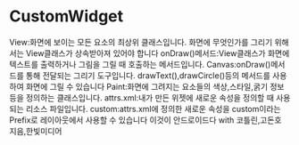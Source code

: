 # CustomWidget
View:화면에 보이는 모든 요소의 최상위 클래스입니다. 화면에 무엇인가를 그리기 위해서는 View클래스가 상속받아져 있어야 합니다
onDraw()메서드:View클래스가 화면에 텍스트를 출력하거나 그림을 그릴 때 호출하는 메서드입니다.
Canvas:onDraw()메서드를 통해 전달되는 그리기 도구입니다. drawText(),drawCircle()등의 메서드를 사용하여 화면에 그릴 수 있습니다
Paint:화면에 그려지는 요소들의 색상,스타일,굵기 정보 등을 정의하는 클래스입니다.
attrs.xml:내가 만든 위젯에 새로운 속성을 정의할 때 사용되는 리소스 파일입니다.
custom:attrs.xml에 정의한 새로운 속성을 custom이라는 Prefix로 레이아웃에서 사용할 수 있습니다
이것이 안드로이드다 with 코틀린,고돈호 지음,한빛미디어
